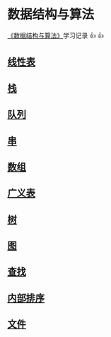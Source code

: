 # 数据结构与算法

[《数据结构与算法》](http://www.tup.tsinghua.edu.cn/booksCenter/book_06931402.html)学习记录 :+1: :+1:

## [线性表](/线性表/线性表.md)
## [栈](/栈/栈.md)
## [队列](/队列/队列.md)
## [串](/串/串.md)
## [数组](/数组/数组.md)
## [广义表](/广义表/广义表.md)
## [树](/树/树.md)
## [图](/图/图.md)
## [查找](/查找/查找.md)
## [内部排序](/内部排序/内部排序.md)
## [文件](/文件/文件.md)

